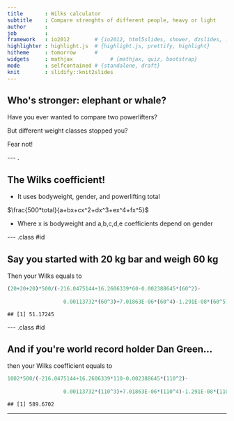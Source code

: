 ```yaml
---
title       : Wilks calculator
subtitle    : Compare strenghts of different people, heavy or light
author      : 
job         : 
framework   : io2012        # {io2012, html5slides, shower, dzslides, ...}
highlighter : highlight.js  # {highlight.js, prettify, highlight}
hitheme     : tomorrow      # 
widgets     : mathjax            # {mathjax, quiz, bootstrap}
mode        : selfcontained # {standalone, draft}
knit        : slidify::knit2slides
---
```


## Who's stronger: elephant or whale?

Have you ever wanted to compare two powerlifters?

But different weight classes stopped you?

Fear not!

--- .

## The Wilks coefficient!

 - It uses bodyweight, gender, and powerlifting total
 
 $\frac{500*total}{a+bx+cx^2+dx^3+ex^4+fx^5}$
 
 - Where x is bodyweight and a,b,c,d,e coefficients depend on gender 
 



--- .class #id 

## Say you started with 20 kg bar and weigh 60 kg

Then your Wilks equals to


```r
(20+20+20)*500/(-216.0475144+16.2606339*60-0.002388645*(60^2)-
                  
                  0.00113732*(60^3)+7.01863E-06*(60^4)-1.291E-08*(60^5))
```

```
## [1] 51.17245
```

--- .class #id
 
 
 
 

## And if you're world record holder Dan Green...

then your Wilks coefficient equals to


```r
1002*500/(-216.0475144+16.2606339*110-0.002388645*(110^2)-
                  
                  0.00113732*(110^3)+7.01863E-06*(110^4)-1.291E-08*(110^5))
```

```
## [1] 589.6702
```

---
